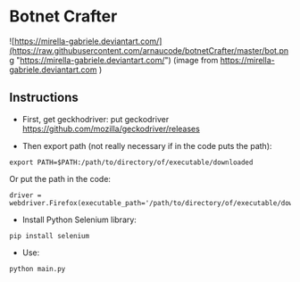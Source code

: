# Botnet Crafter



![https://mirella-gabriele.deviantart.com/](https://raw.githubusercontent.com/arnaucode/botnetCrafter/master/bot.png "https://mirella-gabriele.deviantart.com/")
(image from https://mirella-gabriele.deviantart.com )

## Instructions

- First, get geckhodriver:
put geckodriver https://github.com/mozilla/geckodriver/releases

- Then export path (not really necessary if in the code puts the path):
```
export PATH=$PATH:/path/to/directory/of/executable/downloaded
```
Or put the path in the code:
```
driver = webdriver.Firefox(executable_path='/path/to/directory/of/executable/downloaded/in/previous/step')
```


- Install Python Selenium library:
```
pip install selenium
```

- Use:
```
python main.py
```
